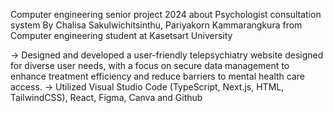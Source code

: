 Computer engineering senior project 2024 about Psychologist consultation system
By Chalisa Sakulwichitsinthu, Pariyakorn Kammarangkura from Computer engineering student at Kasetsart University


->	Designed and developed a user-friendly telepsychiatry website designed for diverse user needs, with a focus on secure data management to enhance treatment efficiency and reduce barriers to mental health care access. 
->	Utilized Visual Studio Code (TypeScript, Next.js, HTML, TailwindCSS), React, Figma, Canva and Github 
